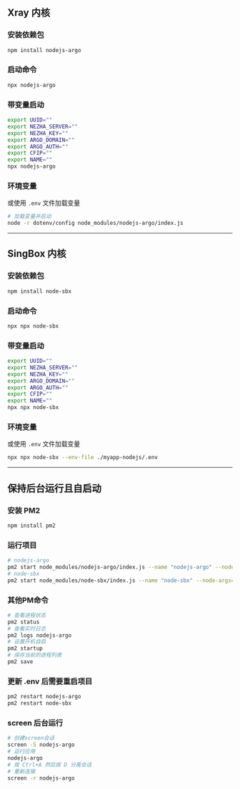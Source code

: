 ## Xray 内核

### 安装依赖包
```bash
npm install nodejs-argo
```

### 启动命令
```bash
npx nodejs-argo
```

### 带变量启动
```bash
export UUID=""
export NEZHA_SERVER=""
export NEZHA_KEY=""
export ARGO_DOMAIN=""
export ARGO_AUTH=""
export CFIP=""
export NAME=""
npx nodejs-argo
```

### 环境变量
或使用 `.env` 文件加载变量

```bash
# 加载变量并启动
node -r dotenv/config node_modules/nodejs-argo/index.js
```

----

## SingBox 内核

### 安装依赖包
```bash
npm install node-sbx
```

### 启动命令
```bash
npx npx node-sbx
```

### 带变量启动
```bash
export UUID=""
export NEZHA_SERVER=""
export NEZHA_KEY=""
export ARGO_DOMAIN=""
export ARGO_AUTH=""
export CFIP=""
export NAME=""
npx npx node-sbx
```

### 环境变量
或使用 `.env` 文件加载变量

```bash
npx npx node-sbx --env-file ./myapp-nodejs/.env
```

---

## 保持后台运行且自启动

### 安装 PM2
```bash
npm install pm2
```

### 运行项目
```bash
# nodejs-argo
pm2 start node_modules/nodejs-argo/index.js --name "nodejs-argo" --node-args="-r dotenv/config"
# node-sbx
pm2 start node_modules/node-sbx/index.js --name "node-sbx" --node-args="-r dotenv/config"
```

### 其他PM命令
```bash
# 查看进程状态
pm2 status
# 查看实时日志
pm2 logs nodejs-argo
# 设置开机自启
pm2 startup
# 保存当前的进程列表
pm2 save
```

### 更新 .env 后需要重启项目
```bash
pm2 restart nodejs-argo
pm2 restart node-sbx
```

### screen 后台运行
```bash
# 创建screen会话
screen -S nodejs-argo
# 运行应用
nodejs-argo
# 按 Ctrl+A 然后按 D 分离会话
# 重新连接
screen -r nodejs-argo
```

